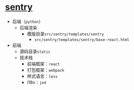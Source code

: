 # [sentry](https://github.com/getsentry/sentry)

- 后端（`python`）
    - 后端渲染
        - 模版目录`src/sentry/templates/sentry`
            - `src/sentry/templates/sentry/base-react.html`
- 前端
    - 源码目录`static`
    - 技术栈
        - 前端框架：`react`
        - 打包框架：`webpack`
        - 样式语言：`less`
        - i18n：`jed`
